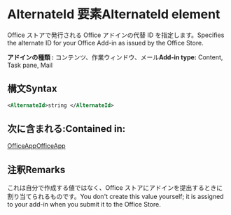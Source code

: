 # <a name="alternateid-element"></a><span data-ttu-id="6b770-101">AlternateId 要素</span><span class="sxs-lookup"><span data-stu-id="6b770-101">AlternateId element</span></span>

<span data-ttu-id="6b770-102">Office ストアで発行される Office アドインの代替 ID を指定します。</span><span class="sxs-lookup"><span data-stu-id="6b770-102">Specifies the alternate ID for your Office Add-in as issued by the Office Store.</span></span>

<span data-ttu-id="6b770-103">**アドインの種類 :** コンテンツ、作業ウィンドウ、メール</span><span class="sxs-lookup"><span data-stu-id="6b770-103">**Add-in type:** Content, Task pane, Mail</span></span>

## <a name="syntax"></a><span data-ttu-id="6b770-104">構文</span><span class="sxs-lookup"><span data-stu-id="6b770-104">Syntax</span></span>

```XML
<AlternateId>string </AlternateId>
```

## <a name="contained-in"></a><span data-ttu-id="6b770-105">次に含まれる:</span><span class="sxs-lookup"><span data-stu-id="6b770-105">Contained in:</span></span>

[<span data-ttu-id="6b770-106">OfficeApp</span><span class="sxs-lookup"><span data-stu-id="6b770-106">OfficeApp</span></span>](officeapp.md)

## <a name="remarks"></a><span data-ttu-id="6b770-107">注釈</span><span class="sxs-lookup"><span data-stu-id="6b770-107">Remarks</span></span>

<span data-ttu-id="6b770-108">これは自分で作成する値ではなく、Office ストアにアドインを提出するときに割り当てられるものです。</span><span class="sxs-lookup"><span data-stu-id="6b770-108">You don't create this value yourself; it is assigned to your add-in when you submit it to the Office Store.</span></span>

